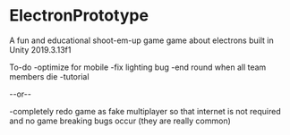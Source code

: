# ElectronPrototype
A fun and educational shoot-em-up game game about electrons built in Unity 2019.3.13f1

To-do 
-optimize for mobile 
-fix lighting bug 
-end round when all team members die 
-tutorial

--or--

-completely redo game as fake multiplayer so that internet is not required and no game breaking bugs occur (they are really common)
